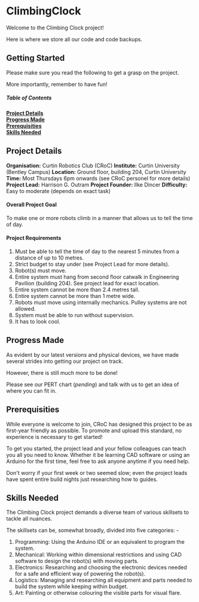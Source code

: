 # ClimbingClock

Welcome to the Climbing Clock project!

Here is where we store all our code and code backups.

## Getting Started

Please make sure you read the following to get a grasp on the project.

More importantly, remember to have fun!

##### Table of Contents

**[Project Details](#project-details)**<br>
**[Progress Made](#progress-made)**<br>
**[Prerequisities](#prerequisities)**<br>
**[Skills Needed](#skills-needed)**<br>


## Project Details

**Organisation:** Curtin Robotics Club (CRoC)
**Institute:** Curtin University (Bentley Campus)
**Location:** Ground floor, building  204, Curtin University
**Time:** Most Thursdays 6pm onwards (see CRoC personel for more details)
**Project Lead:** Harrison G. Outram
**Project Founder:** Ilke Dincer
**Difficulty:** Easy to moderate (depends on exact task)

#### Overall Project Goal

To make one or more robots climb in a manner that allows us to tell the time of day.

#### Project Requirements

1. Must be able to tell the time of day to the nearest 5 minutes from a distance of up to 10 metres.
2. Strict budget to stay under (see Project Lead for more details).
3. Robot(s) must move.
4. Entire system must hang from second floor catwalk in Engineering Pavilion (building 204). See project lead for exact location.
5. Entire system cannot be more than 2.4 metres tall.
6. Entire system cannot be more than 1 metre wide.
7. Robots must move using internally mechanics. Pulley systems are not allowed.
8. System must be able to run without supervision.
9. It has to look cool.

## Progress Made

As evident by our latest versions and physical devices, we have made several strides into getting our project on track.

However, there is still much more to be done!

Please see our PERT chart (*pending*) and talk with us to get an idea of where you can fit in.

## Prerequisities

While everyone is welcome to join, CRoC has designed this project to be as first-year friendly as possible.
To promote and upload this standard, no experience is necessary to get started!

To get you started, the project lead and your fellow colleagues can teach you all you need to know.
Whether it be learning CAD software or using an Arduino for the first time, feel free to ask anyone anytime if you need help.

Don't worry if your first week or two seemed slow; even the project leads have spent entire build nights just researching how to guides.

## Skills Needed

The Climbing Clock project demands a diverse team of various skillsets to tackle all nuances.

The skillsets can be, somewhat broadly, divided into five categories: -

1. Programming: Using the Arduino IDE or an equivalent to program the system.
2. Mechanical: Working within dimensional restrictions and using CAD software to design the robot(s) with moving parts.
3. Electronics: Researching and choosing the electronic devices needed for a safe and efficient way of powering the robot(s).
4. Logistics: Managing and researching all equipment and parts needed to build the system while keeping within budget.
5. Art: Painting or otherwise colouring the visible parts for visual flare.

